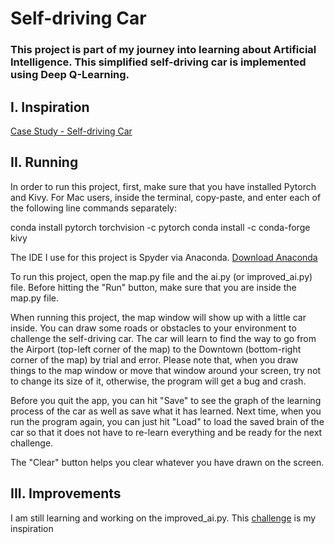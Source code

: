 # Self-driving Car

### This project is part of my journey into learning about Artificial Intelligence. This simplified self-driving car is implemented using Deep Q-Learning.

## I. Inspiration
[Case Study - Self-driving Car](https://docs.google.com/document/d/1tuqZVDI7hLM5jHx8se2AB26G0qIXZ3WgKPw293D7IcI/edit#s)

## II. Running
In order to run this project, first, make sure that you have installed Pytorch and Kivy.
For Mac users, inside the terminal, copy-paste, and enter each of the following line commands separately:

conda install pytorch torchvision -c pytorch
conda install -c conda-forge kivy

The IDE I use for this project is Spyder via Anaconda.
[Download Anaconda](https://www.anaconda.com/)

To run this project, open the map.py file and the ai.py (or improved_ai.py) file. Before hitting the "Run" button, make sure that you are inside the map.py file.

When running this project, the map window will show up with a little car inside. You can draw some roads or obstacles to your environment to challenge the self-driving car.
The car will learn to find the way to go from the Airport (top-left corner of the map) to the Downtown (bottom-right corner of the map) by trial and error.
Please note that, when you draw things to the map window or move that window around your screen, try not to change its size of it, otherwise, the program will get a bug and crash.

Before you quit the app, you can hit "Save" to see the graph of the learning process of the car as well as save what it has learned.
Next time, when you run the program again, you can just hit "Load" to load the saved brain of the car so that it does not have to re-learn everything and be ready for the next challenge.

The "Clear" button helps you clear whatever you have drawn on the screen.

## III. Improvements
I am still learning and working on the improved_ai.py. This [challenge](https://www.udemy.com/course/artificial-intelligence-az/learn/lecture/7626408#questions/2604982) is my inspiration